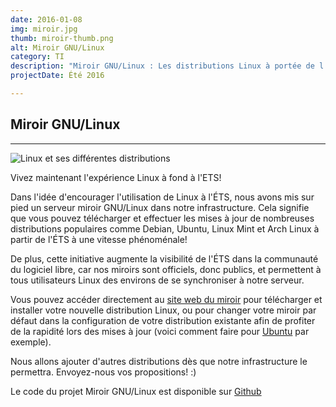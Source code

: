 ```yaml
---
date: 2016-01-08
img: miroir.jpg
thumb: miroir-thumb.png
alt: Miroir GNU/Linux
category: TI
description: "Miroir GNU/Linux : Les distributions Linux à portée de l'ÉTS"
projectDate: Été 2016

---
```


## Miroir GNU/Linux

---

![Linux et ses différentes distributions]({{site.baseurl}}/img/portfolio/miroir.jpg)

Vivez maintenant l'expérience Linux à fond à l'ETS!

Dans l'idée d'encourager l'utilisation de Linux à l'ÉTS, nous avons mis sur pied un serveur miroir GNU/Linux dans notre infrastructure. Cela signifie que vous pouvez télécharger et effectuer les mises à jour de nombreuses distributions populaires comme Debian, Ubuntu, Linux Mint et Arch Linux à partir de l'ÉTS à une vitesse phénoménale!

De plus, cette initiative augmente la visibilité de l'ÉTS dans la communauté du logiciel libre, car nos miroirs sont officiels, donc publics, et permettent à tous utilisateurs Linux des environs de se synchroniser à notre serveur.

Vous pouvez accéder directement au [site web du miroir](http://mirror.cedille.club/) pour télécharger et installer votre nouvelle distribution Linux, ou pour changer votre miroir par défaut dans la configuration de votre distribution existante afin de profiter de la rapidité lors des mises à jour (voici comment faire pour [Ubuntu](https://doc.ubuntu-fr.org/software-properties) par exemple).

Nous allons ajouter d'autres distributions dès que notre infrastructure le permettra. Envoyez-nous vos propositions! :)

Le code du projet Miroir GNU/Linux est disponible sur [Github <i class="fa fa-github"></i>](https://github.com/ClubCedille/mirrors)
